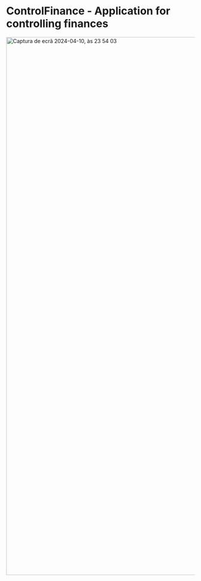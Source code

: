 # ControlFinance -  Application for controlling finances




<img width="1440" alt="Captura de ecrã 2024-04-10, às 23 54 03" src="https://github.com/joanacardosox/ControlFinance/assets/135706708/a6fa114e-ae44-4bed-936a-1a008c3acfa9">
